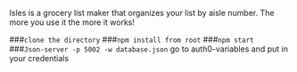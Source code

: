Isles is a grocery list maker that organizes your list by aisle number. The more you use it the more it works!

###`clone the directory` ###`npm install from root` ###`npm start` ###`Json-server -p 5002 -w database.json`
go to auth0-variables and put in your credentials
